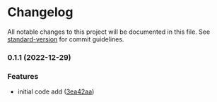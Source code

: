 # Changelog

All notable changes to this project will be documented in this file. See [standard-version](https://github.com/conventional-changelog/standard-version) for commit guidelines.

### 0.1.1 (2022-12-29)


### Features

* initial code add ([3ea42aa](https://github.com/JerryCauser/e-socket-udp/commit/3ea42aa54546f260bdde6eca1718bccd4bf063da))
